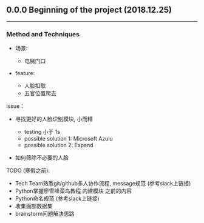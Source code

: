 ## 0.0.0 Beginning of the project (2018.12.25)
********
### Method and Techniques
* 场景:　　

  * 电梯门口

* feature:
  * 人脸扣取
  * 五官位置爬去


issue：

* 寻找更好的人脸识别模块, 小而精
  * testing 小于 1s
  * possible solution 1: Microsoft Azulu
  * possible solution 2: Expand 

* 如何筛除不必要的人脸

TODO (寒假之前):
* Tech Team熟悉git/github多人协作流程, message规范 (参考slack上链接)
* Python掌握廖雪峰菜鸟教程 内建模块 之前的内容
* Python命名规范 (参考slack上链接)
* 收集面部数据集
* brainstorm问题解决思路